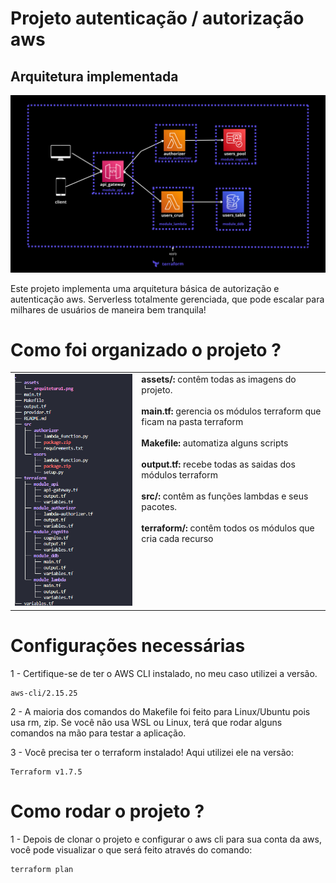 # Projeto autenticação / autorização aws
## Arquitetura implementada

![Texto alternativo da imagem](./assets/arquitetura1.png)

Este projeto implementa uma arquitetura básica de autorização e autenticação aws. Serverless totalmente gerenciada, que pode escalar para milhares de usuários de maneira bem tranquila!

# Como foi organizado o projeto ?


<table style="border: 0" width="100%">
  <tr>
    <td style="border:0; vertical-align: top;" >
      <img src="./assets/folders_estrutura.png" alt="Estrutura de pastas do projeto">
    </td>
    <td style="border:0; vertical-align: top; text-align: left;">
      <strong>assets/:</strong> contêm todas as imagens do projeto.</br></br>
      <strong>main.tf:</strong> gerencia os módulos terraform que ficam na pasta terraform</br></br>
      <strong>Makefile:</strong> automatiza alguns scripts</br></br>
      <strong>output.tf:</strong> recebe todas as saidas dos módulos terraform</br></br>
      <strong>src/:</strong> contêm as funções lambdas e seus pacotes.</br></br>
      <strong>terraform/:</strong> contêm todos os módulos que cria cada recurso
    </td>
  </tr>
</table>

# Configurações necessárias

1 - Certifique-se de ter o AWS CLI instalado, no meu caso utilizei a versão.
    
    aws-cli/2.15.25

2 - A maioria dos comandos do Makefile foi feito para Linux/Ubuntu pois usa rm, zip. Se você não usa WSL ou Linux, terá que rodar alguns comandos na mão para testar a aplicação.

3 - Você precisa ter o terraform instalado! Aqui utilizei ele na versão:

    Terraform v1.7.5

# Como rodar o projeto ?

1 - Depois de clonar o projeto e configurar o aws cli para sua conta da aws, você pode visualizar o que será feito através do comando:

    terraform plan
